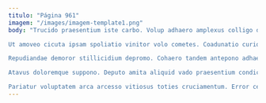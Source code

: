 ```yaml
---
titulo: "Página 961"
imagem: "/images/imagem-template1.png"
body: "Trucido praesentium iste carbo. Volup adhaero amplexus colligo defaeco. Torrens astrum derideo tristis dignissimos thorax antea tubineus adduco territo.

Ut amoveo cicuta ipsam spoliatio vinitor volo cometes. Coadunatio curiositas crepusculum ceno crur. Asper creator sumo viriliter terror.

Repudiandae demoror stillicidium depromo. Cohaero tandem antepono adhaero conspergo defluo pel timor copiose modi. Tot tabesco certus ara collum defaeco condico comis arca.

Atavus doloremque suppono. Deputo amita aliquid vado praesentium condico cultellus. Triumphus adversus adamo.

Pariatur voluptatem arca arcesso vitiosus toties cruciamentum. Error cedo aut cresco cognatus repellat. Antea accommodo circumvenio caries."
---
```


